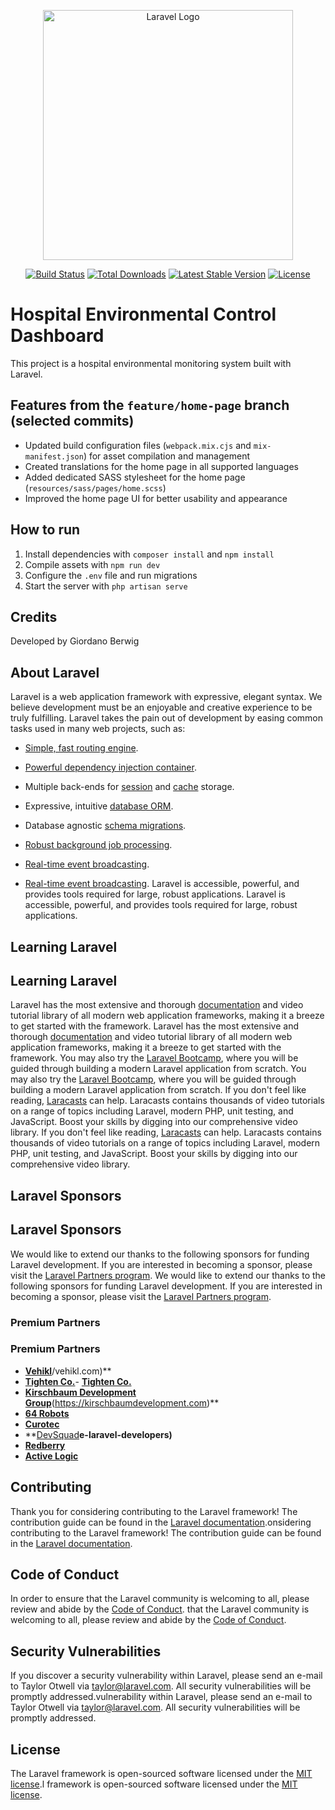 <p align="center"><a href="https://laravel.com" target="_blank"><img src="https://raw.githubusercontent.com/laravel/art/master/logo-lockup/5%20SVG/2%20CMYK/1%20Full%20Color/laravel-logolockup-cmyk-red.svg" width="400" alt="Laravel Logo"></a></p>

<p align="center">
<a href="https://github.com/laravel/framework/actions"><img src="https://github.com/laravel/framework/workflows/tests/badge.svg" alt="Build Status"></a>
<a href="https://packagist.org/packages/laravel/framework"><img src="https://img.shields.io/packagist/dt/laravel/framework" alt="Total Downloads"></a>
<a href="https://packagist.org/packages/laravel/framework"><img src="https://img.shields.io/packagist/v/laravel/framework" alt="Latest Stable Version"></a>
<a href="https://packagist.org/packages/laravel/framework"><img src="https://img.shields.io/packagist/l/laravel/framework" alt="License"></a>
</p>

# Hospital Environmental Control Dashboard

This project is a hospital environmental monitoring system built with Laravel.

## Features from the `feature/home-page` branch (selected commits)

- Updated build configuration files (`webpack.mix.cjs` and `mix-manifest.json`) for asset compilation and management
- Created translations for the home page in all supported languages
- Added dedicated SASS stylesheet for the home page (`resources/sass/pages/home.scss`)
- Improved the home page UI for better usability and appearance

## How to run

1. Install dependencies with `composer install` and `npm install`
2. Compile assets with `npm run dev`
3. Configure the `.env` file and run migrations
4. Start the server with `php artisan serve`

## Credits
Developed by Giordano Berwig

## About Laravel

Laravel is a web application framework with expressive, elegant syntax. We believe development must be an enjoyable and creative experience to be truly fulfilling. Laravel takes the pain out of development by easing common tasks used in many web projects, such as:

- [Simple, fast routing engine](https://laravel.com/docs/routing).
- [Powerful dependency injection container](https://laravel.com/docs/container).
- Multiple back-ends for [session](https://laravel.com/docs/session) and [cache](https://laravel.com/docs/cache) storage.
- Expressive, intuitive [database ORM](https://laravel.com/docs/eloquent).
- Database agnostic [schema migrations](https://laravel.com/docs/migrations).
- [Robust background job processing](https://laravel.com/docs/queues).
- [Real-time event broadcasting](https://laravel.com/docs/broadcasting).

- [Real-time event broadcasting](https://laravel.com/docs/broadcasting).
Laravel is accessible, powerful, and provides tools required for large, robust applications.
Laravel is accessible, powerful, and provides tools required for large, robust applications.
## Learning Laravel
## Learning Laravel
Laravel has the most extensive and thorough [documentation](https://laravel.com/docs) and video tutorial library of all modern web application frameworks, making it a breeze to get started with the framework.
Laravel has the most extensive and thorough [documentation](https://laravel.com/docs) and video tutorial library of all modern web application frameworks, making it a breeze to get started with the framework.
You may also try the [Laravel Bootcamp](https://bootcamp.laravel.com), where you will be guided through building a modern Laravel application from scratch.
You may also try the [Laravel Bootcamp](https://bootcamp.laravel.com), where you will be guided through building a modern Laravel application from scratch.
If you don't feel like reading, [Laracasts](https://laracasts.com) can help. Laracasts contains thousands of video tutorials on a range of topics including Laravel, modern PHP, unit testing, and JavaScript. Boost your skills by digging into our comprehensive video library.
If you don't feel like reading, [Laracasts](https://laracasts.com) can help. Laracasts contains thousands of video tutorials on a range of topics including Laravel, modern PHP, unit testing, and JavaScript. Boost your skills by digging into our comprehensive video library.
## Laravel Sponsors
## Laravel Sponsors
We would like to extend our thanks to the following sponsors for funding Laravel development. If you are interested in becoming a sponsor, please visit the [Laravel Partners program](https://partners.laravel.com).
We would like to extend our thanks to the following sponsors for funding Laravel development. If you are interested in becoming a sponsor, please visit the [Laravel Partners program](https://partners.laravel.com).
### Premium Partners
### Premium Partners

- **[Vehikl](https://vehikl.com)**/vehikl.com)**
- **[Tighten Co.](https://tighten.co)**- **[Tighten Co.](https://tighten.co)**
- **[Kirschbaum Development Group](https://kirschbaumdevelopment.com)**(https://kirschbaumdevelopment.com)**
- **[64 Robots](https://64robots.com)**
- **[Curotec](https://www.curotec.com/services/technologies/laravel)**
- **[DevSquad](https://devsquad.com/hire-laravel-developers)**e-laravel-developers)**
- **[Redberry](https://redberry.international/laravel-development)**
- **[Active Logic](https://activelogic.com)**

## Contributing

Thank you for considering contributing to the Laravel framework! The contribution guide can be found in the [Laravel documentation](https://laravel.com/docs/contributions).onsidering contributing to the Laravel framework! The contribution guide can be found in the [Laravel documentation](https://laravel.com/docs/contributions).

## Code of Conduct

In order to ensure that the Laravel community is welcoming to all, please review and abide by the [Code of Conduct](https://laravel.com/docs/contributions#code-of-conduct). that the Laravel community is welcoming to all, please review and abide by the [Code of Conduct](https://laravel.com/docs/contributions#code-of-conduct).

## Security Vulnerabilities

If you discover a security vulnerability within Laravel, please send an e-mail to Taylor Otwell via [taylor@laravel.com](mailto:taylor@laravel.com). All security vulnerabilities will be promptly addressed.vulnerability within Laravel, please send an e-mail to Taylor Otwell via [taylor@laravel.com](mailto:taylor@laravel.com). All security vulnerabilities will be promptly addressed.

## License

The Laravel framework is open-sourced software licensed under the [MIT license](https://opensource.org/licenses/MIT).l framework is open-sourced software licensed under the [MIT license](https://opensource.org/licenses/MIT).
